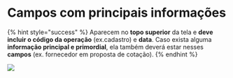 # Campos com principais informações

{% hint style="success" %}
Aparecem no **topo superior** da tela e **deve incluir o código da operação** (ex.cadastro) e **data**. Caso exista alguma **informação principal e primordial**, ela também deverá estar nesses **campos** (ex. fornecedor em proposta de cotação).
{% endhint %}

![](https://lh3.googleusercontent.com/Hoy-lCq\_oetzuU\_A0NfZnG\_t0MjnRjJBfSLAC-Tzj8AQldjj8mHIxOtqEXjm3rcD4zlGMKm1GmJT9TlpFQFeRCzTGCYqcOh-qaL5ChDnR-mazuIVWlul72rS-D1WR6ky0jhnHCrA)

